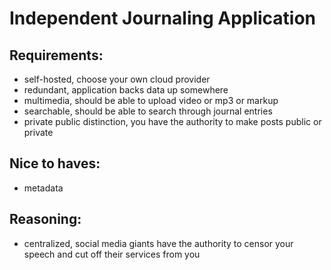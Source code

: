 # Independent Journaling Application


## Requirements:

- self-hosted, choose your own cloud provider
- redundant, application backs data up somewhere
- multimedia, should be able to upload video or mp3 or markup
- searchable, should be able to search through journal entries
- private public distinction, you have the authority to make posts public or private



## Nice to haves:
- metadata



## Reasoning:
- centralized, social media giants have the authority to censor your speech and cut off their services from you
